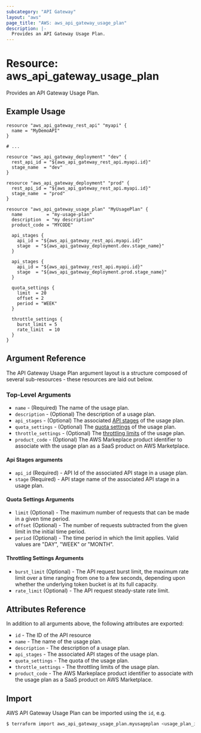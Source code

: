 ```yaml
---
subcategory: "API Gateway"
layout: "aws"
page_title: "AWS: aws_api_gateway_usage_plan"
description: |-
  Provides an API Gateway Usage Plan.
---
```


# Resource: aws_api_gateway_usage_plan

Provides an API Gateway Usage Plan.

## Example Usage

```hcl
resource "aws_api_gateway_rest_api" "myapi" {
  name = "MyDemoAPI"
}

# ...

resource "aws_api_gateway_deployment" "dev" {
  rest_api_id = "${aws_api_gateway_rest_api.myapi.id}"
  stage_name  = "dev"
}

resource "aws_api_gateway_deployment" "prod" {
  rest_api_id = "${aws_api_gateway_rest_api.myapi.id}"
  stage_name  = "prod"
}

resource "aws_api_gateway_usage_plan" "MyUsagePlan" {
  name         = "my-usage-plan"
  description  = "my description"
  product_code = "MYCODE"

  api_stages {
    api_id = "${aws_api_gateway_rest_api.myapi.id}"
    stage  = "${aws_api_gateway_deployment.dev.stage_name}"
  }

  api_stages {
    api_id = "${aws_api_gateway_rest_api.myapi.id}"
    stage  = "${aws_api_gateway_deployment.prod.stage_name}"
  }

  quota_settings {
    limit  = 20
    offset = 2
    period = "WEEK"
  }

  throttle_settings {
    burst_limit = 5
    rate_limit  = 10
  }
}
```

## Argument Reference

The API Gateway Usage Plan argument layout is a structure composed of several sub-resources - these resources are laid out below.

### Top-Level Arguments

* `name` - (Required) The name of the usage plan.
* `description` - (Optional) The description of a usage plan.
* `api_stages` - (Optional) The associated [API stages](#api-stages-arguments) of the usage plan.
* `quota_settings` - (Optional) The [quota settings](#quota-settings-arguments) of the usage plan.
* `throttle_settings` - (Optional) The [throttling limits](#throttling-settings-arguments) of the usage plan.
* `product_code` - (Optional) The AWS Markeplace product identifier to associate with the usage plan as a SaaS product on AWS Marketplace.

#### Api Stages arguments

  * `api_id` (Required) - API Id of the associated API stage in a usage plan.
  * `stage` (Required) - API stage name of the associated API stage in a usage plan.

#### Quota Settings Arguments

  * `limit` (Optional) - The maximum number of requests that can be made in a given time period.
  * `offset` (Optional) - The number of requests subtracted from the given limit in the initial time period.
  * `period` (Optional) - The time period in which the limit applies. Valid values are "DAY", "WEEK" or "MONTH".

#### Throttling Settings Arguments

  * `burst_limit` (Optional) - The API request burst limit, the maximum rate limit over a time ranging from one to a few seconds, depending upon whether the underlying token bucket is at its full capacity.
  * `rate_limit` (Optional) - The API request steady-state rate limit.

## Attributes Reference

In addition to all arguments above, the following attributes are exported:

* `id` - The ID of the API resource
* `name` - The name of the usage plan.
* `description` - The description of a usage plan.
* `api_stages` - The associated API stages of the usage plan.
* `quota_settings` - The quota of the usage plan.
* `throttle_settings` - The throttling limits of the usage plan.
* `product_code` - The AWS Markeplace product identifier to associate with the usage plan as a SaaS product on AWS Marketplace.

## Import

AWS API Gateway Usage Plan can be imported using the `id`, e.g.

```sh
$ terraform import aws_api_gateway_usage_plan.myusageplan <usage_plan_id>
```
